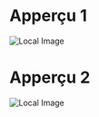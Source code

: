 # Apperçu 1

![Local Image](2323243-kekstagram-28/gifs/keksagram.gif)

# Apperçu 2

![Local Image](2323243-kekstagram-28/gifs/keksagram2.gif)
